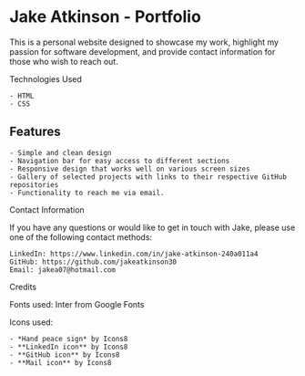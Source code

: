 # Jake Atkinson - Portfolio

This is a personal website designed to showcase my work, highlight my passion for software development, and provide contact information for those who 
wish to reach out.

Technologies Used

    - HTML
    - CSS
    
## Features

    - Simple and clean design
    - Navigation bar for easy access to different sections
    - Responsive design that works well on various screen sizes
    - Gallery of selected projects with links to their respective GitHub repositories
    - Functionality to reach me via email.

Contact Information

If you have any questions or would like to get in touch with Jake, please use one of the following contact methods:

    LinkedIn: https://www.linkedin.com/in/jake-atkinson-240a011a4
    GitHub: https://github.com/jakeatkinson30
    Email: jakea07@hotmail.com

Credits

Fonts used: Inter from Google Fonts

Icons used:

    - *Hand peace sign* by Icons8
    - **LinkedIn icon** by Icons8
    - **GitHub icon** by Icons8
    - **Mail icon** by Icons8
    
